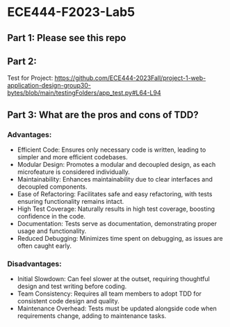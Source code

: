# ECE444-F2023-Lab5

## Part 1: Please see this repo ##

## Part 2: ##

Test for Project:
https://github.com/ECE444-2023Fall/project-1-web-application-design-group30-bytes/blob/main/testingFolders/app_test.py#L64-L94

## Part 3: What are the pros and cons of TDD? ##
### Advantages: ###
- Efficient Code: Ensures only necessary code is written, leading to simpler and more efficient codebases.
- Modular Design: Promotes a modular and decoupled design, as each microfeature is considered individually.
- Maintainability: Enhances maintainability due to clear interfaces and decoupled components.
- Ease of Refactoring: Facilitates safe and easy refactoring, with tests ensuring functionality remains intact.
- High Test Coverage: Naturally results in high test coverage, boosting confidence in the code.
- Documentation: Tests serve as documentation, demonstrating proper usage and functionality.
- Reduced Debugging: Minimizes time spent on debugging, as issues are often caught early.
### Disadvantages: ###
- Initial Slowdown: Can feel slower at the outset, requiring thoughtful design and test writing before coding.
- Team Consistency: Requires all team members to adopt TDD for consistent code design and quality.
- Maintenance Overhead: Tests must be updated alongside code when requirements change, adding to maintenance tasks.
